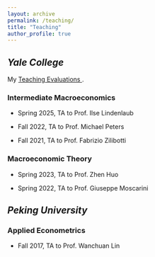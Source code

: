 ```yaml
---
layout: archive
permalink: /teaching/
title: "Teaching"
author_profile: true
---
```


## *Yale College*

My <a href="http://ziqing-yan.github.io/files/Yan_Ziqing_Teaching_Evaluations.pdf" 
   target="_blank" 
   rel="noopener noreferrer" 
   style="text-decoration: underline;">
   Teaching Evaluations
</a>. 

### Intermediate Macroeconomics 

- Spring 2025, TA to Prof. Ilse Lindenlaub

- Fall 2022, TA to Prof. Michael Peters

- Fall 2021, TA to Prof. Fabrizio Zilibotti

### Macroeconomic Theory

- Spring 2023, TA to Prof. Zhen Huo

- Spring 2022, TA to Prof. Giuseppe Moscarini



## *Peking University*
### Applied Econometrics

- Fall 2017, TA to Prof. Wanchuan Lin
